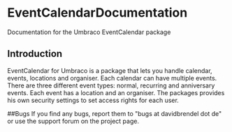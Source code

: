 # EventCalendarDocumentation
Documentation for the Umbraco EventCalendar package

## Introduction
EventCalendar for Umbraco is a package that lets you handle calendar, events, locations and organiser. Each calendar can have multiple events. There are three different event types: normal, recurring and anniversary events. Each event has a location and an organiser. The packages provides his own security settings to set access rights for each user.

##Bugs
If you find any bugs, report them to "bugs at davidbrendel dot de" or use the support forum on the project ​page​.  
